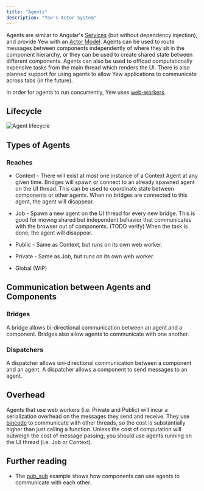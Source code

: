 ```yaml
---
title: "Agents"
description: "Yew's Actor System"
---
```


Agents are similar to Angular's [Services](https://angular.io/guide/architecture-services)
\(but without dependency injection\), and provide Yew with an
[Actor Model](https://en.wikipedia.org/wiki/Actor_model). Agents can be used to route messages
between components independently of where they sit in the component hierarchy, or they can be used
to create shared state between different components. Agents can also be used to offload
computationally expensive tasks from the main thread which renders the UI. There is also planned
support for using agents to allow Yew applications to communicate across tabs \(in the future\).

In order for agents to run concurrently, Yew uses
[web-workers](https://developer.mozilla.org/en-US/docs/Web/API/Web_Workers_API/Using_web_workers).

## Lifecycle

![Agent lifecycle](https://user-images.githubusercontent.com/42674621/79125224-b6481d80-7d95-11ea-8e6a-ab9b52d1d8ac.png)

## Types of Agents

### Reaches

* Context - There will exist at most one instance of a Context Agent at any given time. Bridges will
  spawn or connect to an already spawned agent on the UI thread. This can be used to coordinate
  state between components or other agents. When no bridges are connected to this agent, the agent
  will disappear.

* Job - Spawn a new agent on the UI thread for every new bridge. This is good for moving shared but
  independent behavior that communicates with the browser out of components. \(TODO verify\) When
  the task is done, the agent will disappear.

* Public - Same as Context, but runs on its own web worker.

* Private - Same as Job, but runs on its own web worker.

* Global \(WIP\)

## Communication between Agents and Components

### Bridges

A bridge allows bi-directional communication between an agent and a component. Bridges also allow agents to communicate with one another.

### Dispatchers

A dispatcher allows uni-directional communication between a component and an agent. A dispatcher allows a component to send messages to an agent.

## Overhead

Agents that use web workers \(i.e. Private and Public\) will incur a serialization overhead on the
messages they send and receive. They use [bincode](https://github.com/servo/bincode) to communicate
with other threads, so the cost is substantially higher than just calling a function. Unless the
cost of computation will outweigh the cost of message passing, you should use agents running on the
UI thread \(i.e. Job or Context\).

## Further reading

* The [pub\_sub](https://github.com/yewstack/yew/tree/master/examples/pub_sub) example shows how
components can use agents to communicate with each other.
